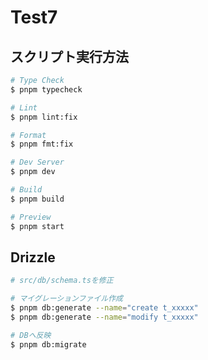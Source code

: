 # Test7

## スクリプト実行方法

```bash
# Type Check
$ pnpm typecheck

# Lint
$ pnpm lint:fix

# Format
$ pnpm fmt:fix

# Dev Server
$ pnpm dev

# Build
$ pnpm build

# Preview
$ pnpm start
```

## Drizzle

```bash
# src/db/schema.tsを修正

# マイグレーションファイル作成
$ pnpm db:generate --name="create t_xxxxx"
$ pnpm db:generate --name="modify t_xxxxx"

# DBへ反映
$ pnpm db:migrate
```
